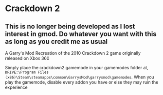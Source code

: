 # Crackdown 2 
## This is no longer being developed as I lost interest in gmod. Do whatever you want with this as long as you credit me as usual

A Garry's Mod Recreation of the 2010 Crackdown 2 game originally released on Xbox 360

Simply place the crackdown2 gamemode in your gamemodes folder at, `DRIVE:\Program Files (x86)\Steam\steamapps\common\GarrysMod\garrysmod\gamemodes`. When you play the gamemode, disable every addon you have or else they may ruin the experience

